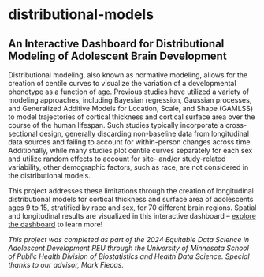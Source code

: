 # distributional-models

## An Interactive Dashboard for Distributional Modeling of Adolescent Brain Development

Distributional modeling, also known as normative modeling, allows for the creation of centile curves to visualize the variation of a developmental phenotype as a function of age. Previous studies have utilized a variety of modeling approaches, including Bayesian regression, Gaussian processes, and Generalized Additive Models for Location, Scale, and Shape (GAMLSS) to model trajectories of cortical thickness and cortical surface area over the course of the human lifespan. Such studies typically incorporate a cross-sectional design, generally discarding non-baseline data from longitudinal data sources and failing to account for within-person changes across time. Additionally, while many studies plot centile curves separately for each sex and utilize random effects to account for site- and/or study-related variability, other demographic factors, such as race, are not considered in the distributional models.

This project addresses these limitations through the creation of longitudinal distributional models for cortical thickness and surface area of adolescents ages 9 to 15, stratified by race and sex, for 70 different brain regions. Spatial and longitudinal results are visualized in this interactive dashboard – [explore the dashboard](https://umn-datasci-reu.shinyapps.io/distributional-models-dashboard/#) to learn more!

*This project was completed as part of the 2024 Equitable Data Science in Adolescent Development REU through the University of Minnesota School of Public Health Division of Biostatistics and Health Data Science. Special thanks to our advisor, Mark Fiecas.*
